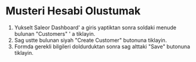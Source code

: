 # Musteri Hesabi Olustumak

1. Yukselt Saleor Dashboard' a giris yaptiktan sonra soldaki menude bulunan "Customers" ' a tiklayin.
2. Sag ustte bulunan siyah "Create Customer" butonuna tiklayin.
3. Formda gerekli bilgileri doldurduktan sonra sag alttaki "Save" butonuna tiklayin.